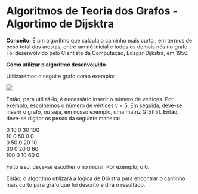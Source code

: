 <h1>Algoritmos de Teoria dos Grafos - Algortimo de Dijsktra</h1> 

<b>Conceito:</b> É um algoritmo que calcula o caminho mais curto , em termos de peso 
total das arestas, entre um nó inicial e todos os demais nós no grafo. Foi desenvolvido
pelo Cientista da Computação, Edsgar Dijkstra, em 1956.  

<b>Como utilizar o algoritmo desenvolvido</b>

Utilizaremos o seguite grafo como exemplo:

![](https://user-images.githubusercontent.com/18681091/103583735-0b493800-4ebf-11eb-836e-1ce2b8cf5d87.png)

Então, para utilizá-lo, é necessário inserir o número de vértices. Por exemplo, escolhemos o número de vértices v = 5. Em seguida, 
deve-se inserir o grafo, ou seja, em nosso exemplo, uma matriz G[5][5]. Então, deve-se digitar os pesos da seguinte maneira:

0 10 0 30 100 <br />
10 0 50 0 0  <br />
0 50 0 20 10 <br />
30 0 20 0 60 <br />
100 0 10 60 0 <br />

Feito isso, deve-se escolher o nó inicial. Por exemplo, o 0. 

Então, o algoritmo utilizará a lógica de Dijkstra para encontrar o caminho mais curto para grafo que foi descrito e dirá o resultado. 


